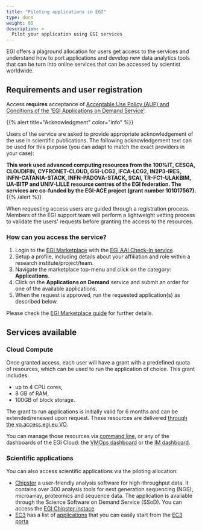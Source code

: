 ```yaml
---
title: "Piloting applications in EGI"
type: docs
weight: 05
description: >
  Pilot your application using EGI services
---
```


EGI offers a plaground allocation for users get access to the services and
understand how to port applications and develop new data analytics tools that
can be turn into online services that can be accessed by scientist worldwide.

## Requirements and user registration

Access **requires** acceptance of
[Acceptable Use Policy (AUP) and Conditions of the \'EGI Applications on Demand Service\'](https://documents.egi.eu/public/ShowDocument?docid=2635).

{{% alert title="Acknowledgment" color="info" %}}

Users of the service are asked to provide appropriate acknowledgement of the use
in scientific publications. The following acknowledgement text can be used for
this purpose (you can adapt to match the exact providers in your case):

**This work used advanced computing resources from the 100%IT, CESGA, CLOUDIFIN,
CYFRONET-CLOUD, GSI-LCG2, IFCA-LCG2, IN2P3-IRES, INFN-CATANIA-STACK,
INFN-PADOVA-STACK, SCAI, TR-FC1-ULAKBIM, UA-BITP and UNIV-LILLE resource centres
of the EGI federation. The services are co-funded by the EGI-ACE project (grant
number 101017567).** {{% /alert %}}

When requesting access users are guided through a registration process. Members
of the EGI support team will perform a lightweight vetting process to validate
the users\' requests before granting the access to the resources.

### How can you access the service?

1. Login to the [EGI Marketplace](https://marketplace.egi.eu) with the
   [EGI AAI Check-In service](../check-in).
1. Setup a profile, including details about your affiliation and role within a
   research institute/project/team.
1. Navigate the marketplace top-menu and click on the category:
   **Applications**.
1. Click on the **Applications on Demand** service and submit an order for one
   of the available applications.
1. When the request is approved, run the requested application(s) as described
   below.

Please check the
[EGI Marketplace guide](https://wiki.egi.eu/wiki/HowToAccessTheEGIMarketPlace)
for further details.

## Services available

### Cloud Compute

Once granted access, each user will have a grant with a predefined quota of
resources, which can be used to run the application of choice. This grant
includes:

- up to 4 CPU cores,
- 8 GB of RAM,
- 100GB of block storage.

The grant to run applications is initially valid for 6 months and can be
extended/renewed upon request. These resources are delivered
[through the vo.access.egi.eu VO](https://documents.egi.eu/public/ShowDocument?docid=2773).

You can manage those resources via [command line](../cli), or any of the
dashboards of the EGI Cloud: the [VMOps dashboard](../../cloud-compute/vmops) or
the [IM dashboard](../../cloud-compute/im).

### Scientific applications

You can also access scientific applications via the piloting allocation:

- [Chipster](https://marketplace.egi.eu/applications-on-demand/68-chipster.html)
  a user-friendly analysis software for high-throughput data. It contains over
  300 analysis tools for next generation sequencing (NGS), microarray,
  proteomics and sequence data. The application is available through the Science
  Software on Demand Service (SSoD). You can access the
  [EGI Chipster instace](https://chipster.fedcloud-tf.fedcloud.eu/)
- [EC3](../ec3) has a list of [applications](../ec3/apps/) that you can easily
  start from the [EC3 porta](https://servproject.i3m.upv.es/ec3-ltos/index.php)
